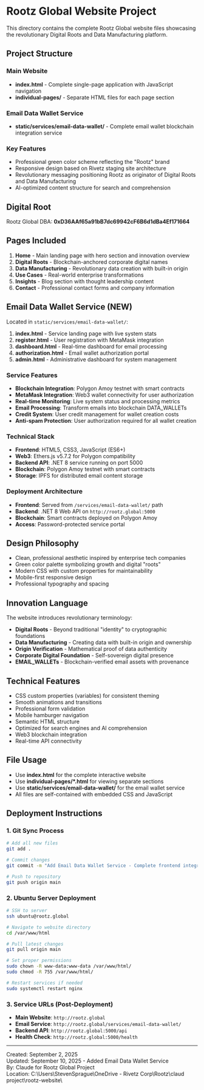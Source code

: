 # Rootz Global Website Project

This directory contains the complete Rootz Global website files showcasing the revolutionary Digital Roots and Data Manufacturing platform.

## Project Structure

### Main Website
- **index.html** - Complete single-page application with JavaScript navigation
- **individual-pages/** - Separate HTML files for each page section

### Email Data Wallet Service
- **static/services/email-data-wallet/** - Complete email wallet blockchain integration service

### Key Features
- Professional green color scheme reflecting the "Rootz" brand
- Responsive design based on Rivetz staging site architecture
- Revolutionary messaging positioning Rootz as originator of Digital Roots and Data Manufacturing
- AI-optimized content structure for search and comprehension

## Digital Root
Rootz Global DBA: **0xD36AAf65a91bB7dc69942cF6B6d1dBa4Ef171664**

## Pages Included

1. **Home** - Main landing page with hero section and innovation overview
2. **Digital Roots** - Blockchain-anchored corporate digital names
3. **Data Manufacturing** - Revolutionary data creation with built-in origin
4. **Use Cases** - Real-world enterprise transformations
5. **Insights** - Blog section with thought leadership content
6. **Contact** - Professional contact forms and company information

## Email Data Wallet Service (NEW)

Located in `static/services/email-data-wallet/`:

1. **index.html** - Service landing page with live system stats
2. **register.html** - User registration with MetaMask integration
3. **dashboard.html** - Real-time dashboard for email processing
4. **authorization.html** - Email wallet authorization portal
5. **admin.html** - Administrative dashboard for system management

### Service Features
- **Blockchain Integration**: Polygon Amoy testnet with smart contracts
- **MetaMask Integration**: Web3 wallet connectivity for user authorization
- **Real-time Monitoring**: Live system status and processing metrics
- **Email Processing**: Transform emails into blockchain DATA_WALLETs
- **Credit System**: User credit management for wallet creation costs
- **Anti-spam Protection**: User authorization required for all wallet creation

### Technical Stack
- **Frontend**: HTML5, CSS3, JavaScript (ES6+)
- **Web3**: Ethers.js v5.7.2 for Polygon compatibility
- **Backend API**: .NET 8 service running on port 5000
- **Blockchain**: Polygon Amoy testnet with smart contracts
- **Storage**: IPFS for distributed email content storage

### Deployment Architecture
- **Frontend**: Served from `/services/email-data-wallet/` path
- **Backend**: .NET 8 Web API on `http://rootz.global:5000`
- **Blockchain**: Smart contracts deployed on Polygon Amoy
- **Access**: Password-protected service portal

## Design Philosophy
- Clean, professional aesthetic inspired by enterprise tech companies
- Green color palette symbolizing growth and digital "roots"
- Modern CSS with custom properties for maintainability
- Mobile-first responsive design
- Professional typography and spacing

## Innovation Language
The website introduces revolutionary terminology:
- **Digital Roots** - Beyond traditional "identity" to cryptographic foundations
- **Data Manufacturing** - Creating data with built-in origin and ownership
- **Origin Verification** - Mathematical proof of data authenticity
- **Corporate Digital Foundation** - Self-sovereign digital presence
- **EMAIL_WALLETs** - Blockchain-verified email assets with provenance

## Technical Features
- CSS custom properties (variables) for consistent theming
- Smooth animations and transitions
- Professional form validation
- Mobile hamburger navigation
- Semantic HTML structure
- Optimized for search engines and AI comprehension
- Web3 blockchain integration
- Real-time API connectivity

## File Usage
- Use **index.html** for the complete interactive website
- Use **individual-pages/*.html** for viewing separate sections
- Use **static/services/email-data-wallet/** for the email wallet service
- All files are self-contained with embedded CSS and JavaScript

## Deployment Instructions

### 1. Git Sync Process
```bash
# Add all new files
git add .

# Commit changes
git commit -m "Add Email Data Wallet Service - Complete frontend integration"

# Push to repository
git push origin main
```

### 2. Ubuntu Server Deployment
```bash
# SSH to server
ssh ubuntu@rootz.global

# Navigate to website directory
cd /var/www/html

# Pull latest changes
git pull origin main

# Set proper permissions
sudo chown -R www-data:www-data /var/www/html/
sudo chmod -R 755 /var/www/html/

# Restart services if needed
sudo systemctl restart nginx
```

### 3. Service URLs (Post-Deployment)
- **Main Website**: `http://rootz.global`
- **Email Service**: `http://rootz.global/services/email-data-wallet/`
- **Backend API**: `http://rootz.global:5000/api`
- **Health Check**: `http://rootz.global:5000/health`

---
Created: September 2, 2025  
Updated: September 10, 2025 - Added Email Data Wallet Service  
By: Claude for Rootz Global Project  
Location: C:\Users\StevenSprague\OneDrive - Rivetz Corp\Rootz\claud project\rootz-website\
